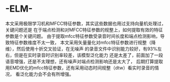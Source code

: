 # -ELM-
本文采用极限学习机和MFCC特征参数，其实这些数据也用过支持向量机处理过，关键问题还是
在于端点检测和对MFCC特征参数的规整上，如何提取有效的特征参数是个关键问题。
由于提取mfcc特征参数受录音时间长度和端点检测影响，导致特征参数维度不太一致，
本文采用矢量量化对mfcc特征参数进行规整（降维），然后使用十折交叉验证，在无噪声
的录音文件中识别能力较好，有93%左右，但是在实时录音时识别率较差，该模型泛化能力
还是太差了，前面加了一段语音增强，还是不太理想，还有噪声对端点检测影响还是太大了，
后期打算提取用EMD优化的mfcc特征参数，还有采用动态时间规整（dtw）看实时录音的情况，
看泛化能力会不会有所增强。
